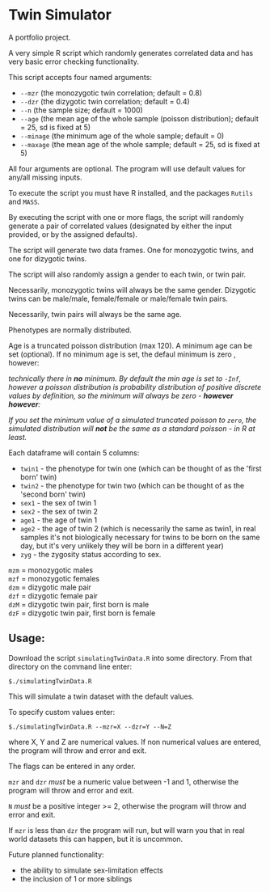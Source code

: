 Twin Simulator
==============

A portfolio project.

A very simple R script which randomly generates correlated data and has very basic error checking functionality.

This script accepts four named arguments:

- `--mzr` (the monozygotic twin correlation; default = 0.8)
- `--dzr` (the dizygotic twin correlation; default = 0.4)
- `--n`   (the sample size; default = 1000)
- `--age` (the mean age of the whole sample (poisson distribution); default = 25, sd is fixed at 5)
- `--minage` (the minimum age of the whole sample; default = 0)
- `--maxage` (the mean age of the whole sample; default = 25, sd is fixed at 5)

All four arguments are optional. The program will use default values for any/all missing inputs.

To execute the script you must have R installed, and the packages `Rutils` and `MASS`.

By executing the script with one or more flags, the script will randomly generate a pair of correlated values
(designated by either the input provided, or by the assigned defaults).

The script will generate two data frames. One for monozygotic twins, and one for dizygotic twins.

The script will also randomly assign a gender to each twin, or twin pair.

Necessarily, monozygotic twins will always be the same gender. Dizygotic twins can be male/male,
female/female or male/female twin pairs.

Necessarily, twin pairs will always be the same age.

Phenotypes are normally distributed.

Age is a truncated poisson distribution (max 120). A minimum age can be set (optional). If no
minimum age is set, the defaul minimum is zero , however:

*technically there in **no** minimum. By default the min age is
set to `-Inf`, however a poisson distribution is probability distribution of positive discrete values by
definition, so the minimum will always be zero - **however however**:*

*If you set the minimum value of a simulated truncated poisson to
`zero`, the simulated distribution will **not** be the same as a standard poisson - in R at least.*

Each dataframe will contain 5 columns:

- `twin1` - the phenotype for twin one (which can be thought of as the 'first born' twin)
- `twin2` - the phenotype for twin two (which can be thought of as the 'second born' twin)
- `sex1` - the sex of twin 1
- `sex2` - the sex of twin 2
- `age1` - the age of twin 1
- `age2` - the age of twin 2 (which is necessarily the same as twin1, in real samples it's not biologically
  necessary for twins to be born on the same day, but it's very unlikely they will be born in a different year)
- `zyg` - the zygosity status according to sex.

`mzm` = monozygotic males  
`mzf` = monozygotic females  
`dzm` = dizygotic male pair  
`dzf` = dizygotic female pair  
`dzM` = dizygotic twin pair, first born is male  
`dzF` = dizygotic twin pair, first born is female  

Usage:
------

Download the script `simulatingTwinData.R` into some directory. From that directory on the command line enter:

`$./simulatingTwinData.R`

This will simulate a twin dataset with the default values.

To specify custom values enter:

`$./simulatingTwinData.R --mzr=X --dzr=Y --N=Z`

where X, Y and Z are numerical values. If non numerical values are entered, the program will throw and error
and exit.

The flags can be entered in any order.

`mzr` and `dzr` *must* be a numeric value between -1 and 1, otherwise the program will throw and error and exit.

`N` *must* be a positive integer >= 2, otherwise the program will throw and error and exit.

If `mzr` is less than `dzr` the program will run, but will warn you that in real world datasets this can happen, but it is uncommon.

Future planned functionality:

- the ability to simulate sex-limitation effects
- the inclusion of 1 or more siblings
